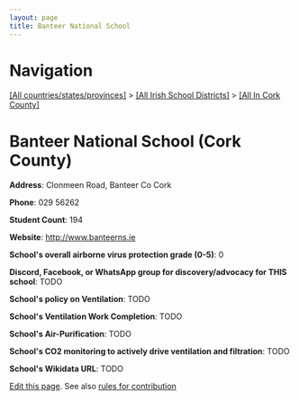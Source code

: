```yaml
---
layout: page
title: Banteer National School
---
```

# Navigation

[[All countries/states/provinces]](../../..) > [[All Irish School Districts]](../..) > [[All In Cork County]](..)

# Banteer National School (Cork County)

**Address**: Clonmeen Road, Banteer Co Cork

**Phone**: 029 56262

**Student Count**: 194

**Website**: <http://www.banteerns.ie>

**School's overall airborne virus protection grade (0-5)**: 0

**Discord, Facebook, or WhatsApp group for discovery/advocacy for THIS school**: TODO

**School's policy on Ventilation**: TODO

**School's Ventilation Work Completion**: TODO

**School's Air-Purification**: TODO

**School's CO2 monitoring to actively drive ventilation and filtration**: TODO

**School's Wikidata URL**: TODO


[Edit this page](https://github.com/ventilate-schools/Ireland/edit/main/./Cork_County/Banteer_National_School.md). See also [rules for contribution](../../../contribution-rules/)